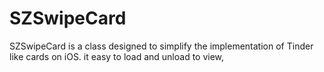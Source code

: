 # SZSwipeCard
SZSwipeCard is a class designed to simplify the implementation of Tinder like cards on iOS. it easy to load and unload to view, 
